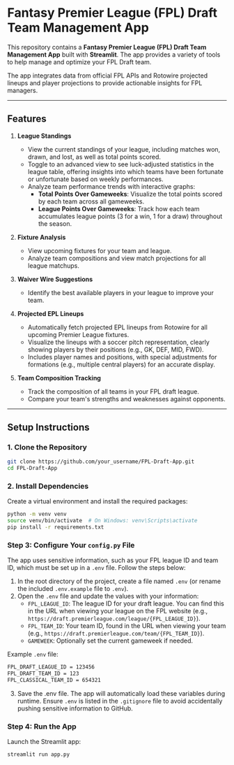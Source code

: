 # Fantasy Premier League (FPL) Draft Team Management App

This repository contains a **Fantasy Premier League (FPL) Draft Team Management App** built with **Streamlit**. The app provides a variety of tools to help manage and optimize your FPL Draft team.

The app integrates data from official FPL APIs and Rotowire projected lineups and player projections to provide actionable insights for FPL managers.

---

## Features

1. **League Standings**
   - View the current standings of your league, including matches won, drawn, and lost, as well as total points scored.
   - Toggle to an advanced view to see luck-adjusted statistics in the league table, offering insights into which teams have been fortunate or unfortunate based on weekly performances.
   - Analyze team performance trends with interactive graphs:
     - **Total Points Over Gameweeks**: Visualize the total points scored by each team across all gameweeks.
     - **League Points Over Gameweeks**: Track how each team accumulates league points (3 for a win, 1 for a draw) throughout the season.

2. **Fixture Analysis**  
   - View upcoming fixtures for your team and league.
   - Analyze team compositions and view match projections for all league matchups.

3. **Waiver Wire Suggestions**  
   - Identify the best available players in your league to improve your team.

4. **Projected EPL Lineups**  
   - Automatically fetch projected EPL lineups from Rotowire for all upcoming Premier League fixtures.
   - Visualize the lineups with a soccer pitch representation, clearly showing players by their positions (e.g., GK, DEF, MID, FWD).
   - Includes player names and positions, with special adjustments for formations (e.g., multiple central players) for an accurate display.

5. **Team Composition Tracking**  
   - Track the composition of all teams in your FPL draft league.
   - Compare your team's strengths and weaknesses against opponents.
   
---

## Setup Instructions

### 1. Clone the Repository

```bash
git clone https://github.com/your_username/FPL-Draft-App.git
cd FPL-Draft-App
```

### 2. Install Dependencies

Create a virtual environment and install the required packages:
```bash
python -m venv venv
source venv/bin/activate  # On Windows: venv\Scripts\activate
pip install -r requirements.txt
```

### Step 3: Configure Your `config.py` File

The app uses sensitive information, such as your FPL league ID and team ID, which must be set up in a `.env` file. Follow the steps below:

1. In the root directory of the project, create a file named `.env` (or rename the included `.env.example` file to `.env`).
2. Open the `.env` file and update the values with your information:
   - `FPL_LEAGUE_ID`: The league ID for your draft league. You can find this in the URL when viewing your league on the FPL website (e.g., `https://draft.premierleague.com/league/{FPL_LEAGUE_ID}`).
   - `FPL_TEAM_ID`: Your team ID, found in the URL when viewing your team (e.g., `https://draft.premierleague.com/team/{FPL_TEAM_ID}`).
   - `GAMEWEEK`: Optionally set the current gameweek if needed.

Example `.env` file:
```bash
FPL_DRAFT_LEAGUE_ID = 123456
FPL_DRAFT_TEAM_ID = 123
FPL_CLASSICAL_TEAM_ID = 654321
```

3. Save the .env file. The app will automatically load these variables during runtime.
Ensure `.env` is listed in the `.gitignore` file to avoid accidentally pushing sensitive information to GitHub.

### Step 4: Run the App

Launch the Streamlit app:
```bash
streamlit run app.py
```
